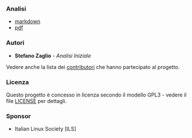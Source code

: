 ### Analisi
* [markdown](https://github.com/zonafets/repstor/blob/master/doc/analisi.md)
* [pdf](https://gitprint.com/zonafets/repstor/blob/master/doc/analisi.md)

### Autori

* **Stefano Zaglio** - *Analisi Iniziale*

Vedere anche la lista dei [contributori](doc/progetto.md) che hanno partecipato al progetto.

### Licenza
Questo progetto è concesso in licenza secondo il modello GPL3 - vedere il file [LICENSE](LICENSE) per dettagli.

### Sponsor
* Italian Linux Society [ILS]

